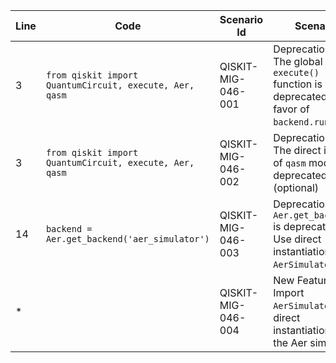 | Line | Code | Scenario Id | Scenario | Artifact | Refactoring |
|---|---|---|---|---|---|
| 3 | `from qiskit import QuantumCircuit, execute, Aer, qasm` | QISKIT-MIG-046-001 | Deprecation -> The global `execute()` function is deprecated in favor of `backend.run()`. | `execute` | `from qiskit import QuantumCircuit, Aer` |
| 3 | `from qiskit import QuantumCircuit, execute, Aer, qasm` | QISKIT-MIG-046-002 | Deprecation -> The direct import of `qasm` module is deprecated. (optional) | `qasm` | `from qiskit import QuantumCircuit, Aer` |
| 14 | `backend = Aer.get_backend('aer_simulator')` | QISKIT-MIG-046-003 | Deprecation -> `Aer.get_backend()` is deprecated. Use direct instantiation of `AerSimulator`. | `Aer.get_backend` | `backend = AerSimulator()` |
| * | | QISKIT-MIG-046-004 | New Feature -> Import `AerSimulator` for direct instantiation of the Aer simulator. | `AerSimulator` | `from qiskit.providers.aer import AerSimulator` |
